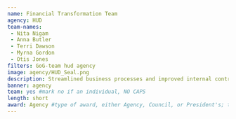 ```yaml
---
name: Financial Transformation Team
agency: HUD
team-names:
 - Nita Nigam
 - Anna Butler
 - Terri Dawson
 - Myrna Gordon
 - Otis Jones
filters: GoG-team hud agency
image: agency/HUD_Seal.png
description: Streamlined business processes and improved internal controls that impact Financial Reporting in the CFO’s Office of Accounting. The team has remediated a material weakness from FY’s 2018 audit report, developed SOPs that will help close multiple audit recommendations, and improved data in the accounting systems to achieve greater compliance with the Digital Accountability and Transparency Act.
banner: agency
team: yes #mark no if an individual, NO CAPS
length: short
award: Agency #type of award, either Agency, Council, or President's; this is case sensitive so make sure to match the options listed exactly. This section generates the format of the card
---
```

